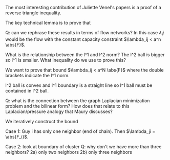 The most interesting contribution of Juliette Venel's papers is a proof of a reverse triangle inequality.

The key technical lemma is to prove that  

Q: can we rephrase these results in terms of flow networks? In this case $\lambda_ij$ would be the flow with the constant capacity constraint $\lambda_ij < a^n \abs{F}$.

What is the relationship between the l^1 and l^2 norm? The l^2 ball is bigger so l^1 is smaller. What inequality do we use to prove this?

We want to prove that bound $\lambda_ij < a^N \abs{F}$ where the double brackets indicate the l^1 norm.

l^2 ball is convex and l^1 boundary is a straight line so l^1 ball must be contained in l^2 ball.

Q: what is the connection between the graph Laplacian minimization problem and the bilinear form? How does that relate to this Laplacian/pressure analogy that Maury discusses?

We iteratively construct the bound 

Case 1:
Guy i has only one neighbor (end of chain). Then $\lambda_ji = \abs{F_i}$. 

Case 2: look at boundary of cluster
Q: why don't we have more than three neighbors?
2a) only two neighbors
2b) only three neighbors 
